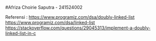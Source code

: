 #Afriza Choirie Saputra - 241524002

Referensi :
https://www.programiz.com/dsa/doubly-linked-list
https://www.programiz.com/dsa/linked-list
https://stackoverflow.com/questions/29045313/implement-a-doubly-linked-list-in-c
